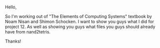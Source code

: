 Hello,

So I'm working out of "The Elements of Computing Systems" textbook by Noam Nisan and Shimon Schocken. I want to show you guys what I did for project 12. As well as showing you guys what files you guys should already have from nand2tetris.

Thanks!
